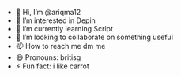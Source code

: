 - 👋 Hi, I’m @ariqma12
- 👀 I’m interested in Depin
- 🌱 I’m currently learning Script
- 💞️ I’m looking to collaborate on something useful
- 📫 How to reach me dm me
- 😄 Pronouns: britisg
- ⚡ Fun fact: i like carrot

<!---
ariqma12/ariqma12 is a ✨ special ✨ repository because its `README.md` (this file) appears on your GitHub profile.
You can click the Preview link to take a look at your changes.
--->
